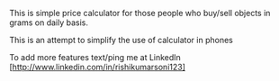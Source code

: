 This is simple price calculator for those people who buy/sell objects in grams on daily basis.

This is an attempt to simplify the use of calculator in phones

To add more features text/ping me at LinkedIn [http://www.linkedin.com/in/rishikumarsoni123]
